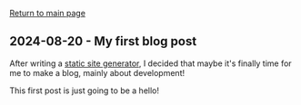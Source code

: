 [Return to main page](../index.md)

## 2024-08-20 - My first blog post

After writing a [static site generator](https://github.com/ryanabx/djot-ssg), I decided that maybe it's finally time for me to make a blog, mainly about development!

This first post is just going to be a hello!